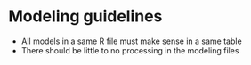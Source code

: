 # Modeling guidelines
* All models in a same R file must make sense in a same table
* There should be little to no processing in the modeling files
